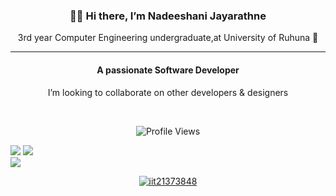 <div align="center">
 <h3>👋🤩 Hi there, I’m Nadeeshani Jayarathne</h3> 
3rd year Computer Engineering undergraduate,at University of Ruhuna 🏤
</div>
<hr/>

<div align= "center">
  <h4>A passionate Software Developer</h4>
  <p>I’m looking to collaborate on other developers & designers</p>
</div>
<br>
  <p align="center">
    <img src="https://komarev.com/ghpvc/?username=your-github-NadeeshaniJay" alt="Profile Views">
  </p>

![](https://github-readme-stats.vercel.app/api?username=NadeeshaniJay&theme=blue-green&hide_border=false&include_all_commits=false&count_private=false)
![](https://github-readme-streak-stats.herokuapp.com/?user=NadeeshaniJay&theme=blue-green&hide_border=false)<br/>
![](https://github-readme-stats.vercel.app/api/top-langs/?username=NadeeshaniJay&theme=blue-green&hide_border=false&include_all_commits=false&count_private=true&layout=compact)

 
   <p align="center">
    <a href="https://github.com/ryo-ma/github-profile-trophy"><img src="https://github-profile-trophy.vercel.app/?username=NadeeshaniJay&theme=onedark" alt="iit21373848" /></a>
  
  </p>
<!---
NadeeshaniJay/NadeeshaniJay is a ✨ special ✨ repository because its `README.md` (this file) appears on your GitHub profile.
You can click the Preview link to take a look at your changes.
--->
